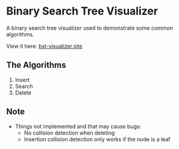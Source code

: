 # Binary Search Tree Visualizer

A binary search tree visualizer used to demonstrate some common algorithms.

View it here: [bst-visualizer.site](https://bst-visualizer.site/)

## The Algorithms

1. Insert
2. Search
3. Delete

## Note
- Things not implemented and that may cause bugs:
    - No collision detection when deleting
    - Insertion collision detection only works if the node is a leaf